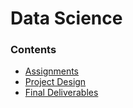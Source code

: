 # Data Science
### Contents 
- [Assignments](Assignments)
- [Project Design](Project_Design)
- [Final Deliverables](Final)

